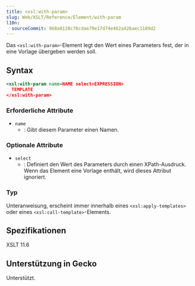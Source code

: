 ```yaml
---
title: <xsl:with-param>
slug: Web/XSLT/Reference/Element/with-param
l10n:
  sourceCommit: 968a8128c76cdae79e17d74e482a426aec1189d2
---
```


Das `<xsl:with-param>`-Element legt den Wert eines Parameters fest, der in eine Vorlage übergeben werden soll.

## Syntax

```xml
<xsl:with-param name=NAME select=EXPRESSION>
  TEMPLATE
</xsl:with-param>
```

### Erforderliche Attribute

- `name`
  - : Gibt diesem Parameter einen Namen.

### Optionale Attribute

- `select`
  - : Definiert den Wert des Parameters durch einen XPath-Ausdruck. Wenn das Element eine Vorlage enthält, wird dieses Attribut ignoriert.

### Typ

Unteranweisung, erscheint immer innerhalb eines `<xsl:apply-templates>` oder eines `<xsl:call-template>`-Elements.

## Spezifikationen

XSLT 11.6

## Unterstützung in Gecko

Unterstützt.
